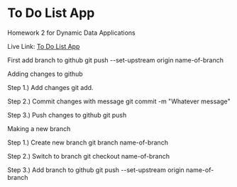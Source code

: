 # To Do List App

Homework 2 for Dynamic Data Applications

Live Link: [To Do List App](http://localhost:8000)

First add branch to github
git push --set-upstream origin name-of-branch

Adding changes to github

Step 1.) Add changes
git add.

Step 2.) Commit changes with message
git commit -m "Whatever message"

Step 3.) Push changes to github
git push

Making a new branch

Step 1.) Create new branch
git branch name-of-branch

Step 2.) Switch to branch
git checkout name-of-branch

Step 3.) Add branch to github
git push --set-upstream origin name-of-branch
